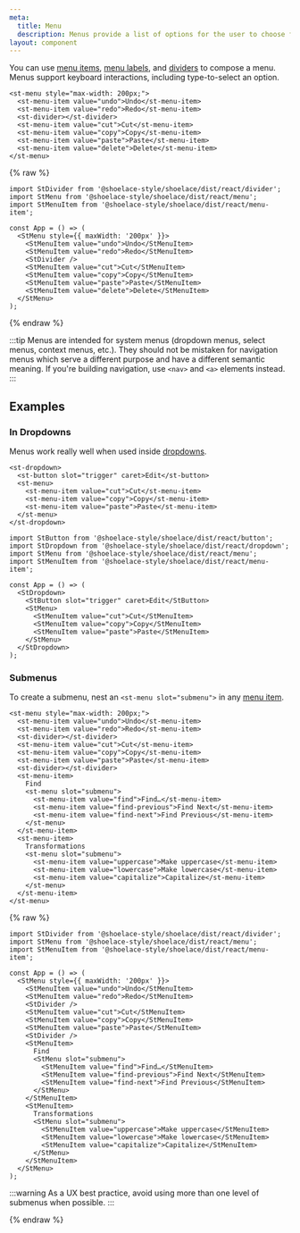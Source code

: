 ```yaml
---
meta:
  title: Menu
  description: Menus provide a list of options for the user to choose from.
layout: component
---
```


You can use [menu items](/components/menu-item), [menu labels](/components/menu-label), and [dividers](/components/divider) to compose a menu. Menus support keyboard interactions, including type-to-select an option.

```html:preview
<st-menu style="max-width: 200px;">
  <st-menu-item value="undo">Undo</st-menu-item>
  <st-menu-item value="redo">Redo</st-menu-item>
  <st-divider></st-divider>
  <st-menu-item value="cut">Cut</st-menu-item>
  <st-menu-item value="copy">Copy</st-menu-item>
  <st-menu-item value="paste">Paste</st-menu-item>
  <st-menu-item value="delete">Delete</st-menu-item>
</st-menu>
```

{% raw %}

```jsx:react
import StDivider from '@shoelace-style/shoelace/dist/react/divider';
import StMenu from '@shoelace-style/shoelace/dist/react/menu';
import StMenuItem from '@shoelace-style/shoelace/dist/react/menu-item';

const App = () => (
  <StMenu style={{ maxWidth: '200px' }}>
    <StMenuItem value="undo">Undo</StMenuItem>
    <StMenuItem value="redo">Redo</StMenuItem>
    <StDivider />
    <StMenuItem value="cut">Cut</StMenuItem>
    <StMenuItem value="copy">Copy</StMenuItem>
    <StMenuItem value="paste">Paste</StMenuItem>
    <StMenuItem value="delete">Delete</StMenuItem>
  </StMenu>
);
```

{% endraw %}

:::tip
Menus are intended for system menus (dropdown menus, select menus, context menus, etc.). They should not be mistaken for navigation menus which serve a different purpose and have a different semantic meaning. If you're building navigation, use `<nav>` and `<a>` elements instead.
:::

## Examples

### In Dropdowns

Menus work really well when used inside [dropdowns](/components/dropdown).

```html:preview
<st-dropdown>
  <st-button slot="trigger" caret>Edit</st-button>
  <st-menu>
    <st-menu-item value="cut">Cut</st-menu-item>
    <st-menu-item value="copy">Copy</st-menu-item>
    <st-menu-item value="paste">Paste</st-menu-item>
  </st-menu>
</st-dropdown>
```

```jsx:react
import StButton from '@shoelace-style/shoelace/dist/react/button';
import StDropdown from '@shoelace-style/shoelace/dist/react/dropdown';
import StMenu from '@shoelace-style/shoelace/dist/react/menu';
import StMenuItem from '@shoelace-style/shoelace/dist/react/menu-item';

const App = () => (
  <StDropdown>
    <StButton slot="trigger" caret>Edit</StButton>
    <StMenu>
      <StMenuItem value="cut">Cut</StMenuItem>
      <StMenuItem value="copy">Copy</StMenuItem>
      <StMenuItem value="paste">Paste</StMenuItem>
    </StMenu>
  </StDropdown>
);
```

### Submenus

To create a submenu, nest an `<st-menu slot="submenu">` in any [menu item](/components/menu-item).

```html:preview
<st-menu style="max-width: 200px;">
  <st-menu-item value="undo">Undo</st-menu-item>
  <st-menu-item value="redo">Redo</st-menu-item>
  <st-divider></st-divider>
  <st-menu-item value="cut">Cut</st-menu-item>
  <st-menu-item value="copy">Copy</st-menu-item>
  <st-menu-item value="paste">Paste</st-menu-item>
  <st-divider></st-divider>
  <st-menu-item>
    Find
    <st-menu slot="submenu">
      <st-menu-item value="find">Find…</st-menu-item>
      <st-menu-item value="find-previous">Find Next</st-menu-item>
      <st-menu-item value="find-next">Find Previous</st-menu-item>
    </st-menu>
  </st-menu-item>
  <st-menu-item>
    Transformations
    <st-menu slot="submenu">
      <st-menu-item value="uppercase">Make uppercase</st-menu-item>
      <st-menu-item value="lowercase">Make lowercase</st-menu-item>
      <st-menu-item value="capitalize">Capitalize</st-menu-item>
    </st-menu>
  </st-menu-item>
</st-menu>
```

{% raw %}

```jsx:react
import StDivider from '@shoelace-style/shoelace/dist/react/divider';
import StMenu from '@shoelace-style/shoelace/dist/react/menu';
import StMenuItem from '@shoelace-style/shoelace/dist/react/menu-item';

const App = () => (
  <StMenu style={{ maxWidth: '200px' }}>
    <StMenuItem value="undo">Undo</StMenuItem>
    <StMenuItem value="redo">Redo</StMenuItem>
    <StDivider />
    <StMenuItem value="cut">Cut</StMenuItem>
    <StMenuItem value="copy">Copy</StMenuItem>
    <StMenuItem value="paste">Paste</StMenuItem>
    <StDivider />
    <StMenuItem>
      Find
      <StMenu slot="submenu">
        <StMenuItem value="find">Find…</StMenuItem>
        <StMenuItem value="find-previous">Find Next</StMenuItem>
        <StMenuItem value="find-next">Find Previous</StMenuItem>
      </StMenu>
    </StMenuItem>
    <StMenuItem>
      Transformations
      <StMenu slot="submenu">
        <StMenuItem value="uppercase">Make uppercase</StMenuItem>
        <StMenuItem value="lowercase">Make lowercase</StMenuItem>
        <StMenuItem value="capitalize">Capitalize</StMenuItem>
      </StMenu>
    </StMenuItem>
  </StMenu>
);
```

:::warning
As a UX best practice, avoid using more than one level of submenus when possible.
:::

{% endraw %}
